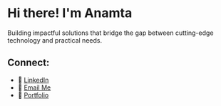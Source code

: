 

# Hi there! I'm Anamta  

Building impactful solutions that bridge the gap between cutting-edge technology and practical needs.

## **Connect:**  

- 💼 [LinkedIn](https://www.linkedin.com/in/anamtarehman/)
- 📧 [Email Me](mailto:ana.codes98@gmail.com)  
- 🌟 [Portfolio](https://anamtarehman.vercel.app/)  

